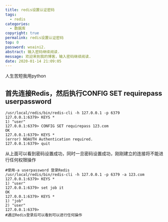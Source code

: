 ```yaml
---
title: redis设置认证密码
tags:
  - redis
categories:
  - 数据库
copyright: true
permalink: redis设置认证密码
top: 0
password: woaini2.
abstract: 输入密码继续阅读.
message: 欢迎来到我的博客，输入密码继续阅读.
date: 2020-01-14 21:09:05
---
```


人生苦短我用python
<!--more-->
## 首先连接Redis，然后执行CONFIG SET requirepass userpassword
```
/usr/local/redis/bin/redis-cli -h 127.0.0.1 -p 6379
127.0.0.1:6379> KEYS *
1) "user"
127.0.0.1:6379> CONFIG SET requirepass 123.com
OK
127.0.0.1:6379> KEYS *
(error) NOAUTH Authentication required.
127.0.0.1:6379> quit
```
从上面可以看到密码设置成功，同时一旦密码设置成功，刚刚建立的连接将不能进行任何权限操作
```
#使用-a userpassword 登录Redis
/usr/local/redis/bin/redis-cli -h 127.0.0.1 -p 6379 -a 123.com
127.0.0.1:6379> KEYS *
1) "user"
127.0.0.1:6379> set job it
OK
127.0.0.1:6379> KEYS *
1) "job"
2) "user"
127.0.0.1:6379> 
#通过Redis登录后可以看到可以进行任何操作
```